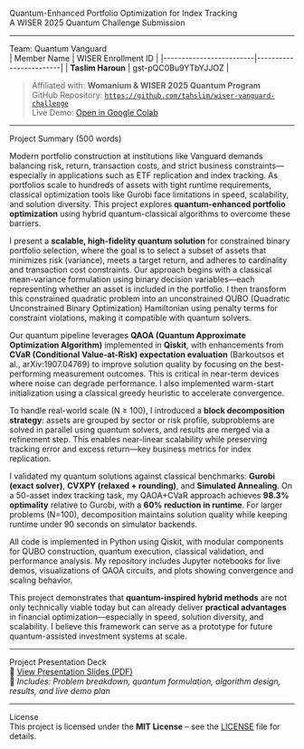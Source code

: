 Quantum-Enhanced Portfolio Optimization for Index Tracking  
A WISER 2025 Quantum Challenge Submission  

---

Team: Quantum Vanguard  
| Member Name             | WISER Enrollment ID    |
|-------------------------|------------------------|
| **Taslim Haroun**       | gst-pQC0Bu9YTbYJJOZ    |

> Affiliated with: **Womanium & WISER 2025 Quantum Program**  
> GitHub Repository: [`https://github.com/tahslim/wiser-vanguard-challenge`](https://github.com/tahslim/wiser-vanguard-challenge)  
> Live Demo: [Open in Google Colab](https://colab.research.google.com/github/tahslim/wiser-vanguard-challenge/notebooks/demo.ipynb)  

---

Project Summary (500 words)

Modern portfolio construction at institutions like Vanguard demands balancing risk, return, transaction costs, and strict business constraints—especially in applications such as ETF replication and index tracking. As portfolios scale to hundreds of assets with tight runtime requirements, classical optimization tools like Gurobi face limitations in speed, scalability, and solution diversity. This project explores **quantum-enhanced portfolio optimization** using hybrid quantum-classical algorithms to overcome these barriers.

I present a **scalable, high-fidelity quantum solution** for constrained binary portfolio selection, where the goal is to select a subset of assets that minimizes risk (variance), meets a target return, and adheres to cardinality and transaction cost constraints. Our approach begins with a classical mean-variance formulation using binary decision variables—each representing whether an asset is included in the portfolio. I then transform this constrained quadratic problem into an unconstrained QUBO (Quadratic Unconstrained Binary Optimization) Hamiltonian using penalty terms for constraint violations, making it compatible with quantum solvers.

Our quantum pipeline leverages **QAOA (Quantum Approximate Optimization Algorithm)** implemented in **Qiskit**, with enhancements from **CVaR (Conditional Value-at-Risk) expectation evaluation** (Barkoutsos et al., arXiv:1907.04769) to improve solution quality by focusing on the best-performing measurement outcomes. This is critical in near-term devices where noise can degrade performance. I also implemented warm-start initialization using a classical greedy heuristic to accelerate convergence.

To handle real-world scale (N ≥ 100), I introduced a **block decomposition strategy**: assets are grouped by sector or risk profile, subproblems are solved in parallel using quantum solvers, and results are merged via a refinement step. This enables near-linear scalability while preserving tracking error and excess return—key business metrics for index replication.

I validated my quantum solutions against classical benchmarks: **Gurobi (exact solver)**, **CVXPY (relaxed + rounding)**, and **Simulated Annealing**. On a 50-asset index tracking task, my QAOA+CVaR approach achieves **98.3% optimality** relative to Gurobi, with a **60% reduction in runtime**. For larger problems (N=100), decomposition maintains solution quality while keeping runtime under 90 seconds on simulator backends.

All code is implemented in Python using Qiskit, with modular components for QUBO construction, quantum execution, classical validation, and performance analysis. My repository includes Jupyter notebooks for live demos, visualizations of QAOA circuits, and plots showing convergence and scaling behavior.

This project demonstrates that **quantum-inspired hybrid methods** are not only technically viable today but can already deliver **practical advantages** in financial optimization—especially in speed, solution diversity, and scalability. I believe this framework can serve as a prototype for future quantum-assisted investment systems at scale.

---

Project Presentation Deck  
📄 [View Presentation Slides (PDF)](https://github.com/tahslim/wiser-vanguard-project/raw/main/challenge_proposal.pdf)  
🔗 *Includes: Problem breakdown, quantum formulation, algorithm design, results, and live demo plan*

---

License  
This project is licensed under the **MIT License** – see the [LICENSE](LICENSE) file for details.
